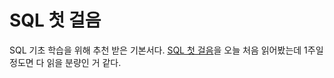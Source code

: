 # SQL 첫 걸음

SQL 기초 학습을 위해 추천 받은 기본서다. [SQL 첫 걸음]('https://www.aladin.co.kr/shop/wproduct.aspx?ItemId=69025381')을 오늘 처음 읽어봤는데 1주일 정도면 다 읽을 분량인 거 같다. 